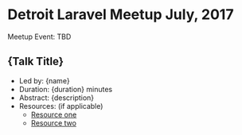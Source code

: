 # Detroit Laravel Meetup July, 2017

Meetup Event: TBD

## {Talk Title}
* Led by: {name}
* Duration: {duration} minutes
* Abstract: {description}
* Resources: (if applicable)
  * [Resource one](#)
  * [Resource two](#)
